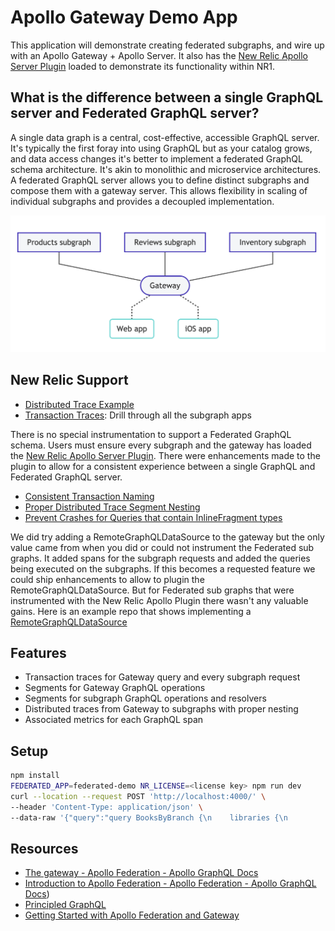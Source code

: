 # Apollo Gateway Demo App
This application will demonstrate creating federated subgraphs, and wire up with an Apollo Gateway + Apollo Server.  It also has the [New Relic Apollo Server Plugin](https://github.com/newrelic/newrelic-node-apollo-server-plugin) loaded to demonstrate its functionality within NR1.

## What is the difference between a single GraphQL server and Federated GraphQL server?
A single data graph is a central, cost-effective, accessible GraphQL server.  It's typically the first foray into using GraphQL but as your catalog grows, and data access changes it's better to implement a federated GraphQL schema architecture.  It's akin to monolithic and microservice architectures. A federated GraphQL server allows you to define distinct subgraphs and compose them with a gateway server.  This allows flexibility in scaling of individual subgraphs and provides a decoupled implementation.


![Federated Graph Example (source: https://www.apollographql.com/docs/federation/)](federated-example.png)


## New Relic Support
 * [Distributed Trace Example](https://staging-one.newrelic.com/-/0znQxNm43RV)
 * [Transaction Traces](https://staging-one.newrelic.com/-/0bEjOyambw6): Drill through all the subgraph apps


There is no special instrumentation to support a Federated GraphQL schema.  Users must ensure every subgraph and the gateway has loaded the [New Relic Apollo Server Plugin](https://github.com/newrelic/newrelic-node-apollo-server-plugin).  There were enhancements made to the plugin to allow for a consistent experience between a single GraphQL and Federated GraphQL server.


 * [Consistent Transaction Naming](https://github.com/newrelic/newrelic-node-apollo-server-plugin/pull/97)
 * [Proper Distributed Trace Segment Nesting](https://github.com/newrelic/newrelic-node-apollo-server-plugin/pull/95)
 * [Prevent Crashes for Queries that contain InlineFragment types](https://github.com/newrelic/newrelic-node-apollo-server-plugin/pull/100)

 We did try adding a RemoteGraphQLDataSource to the gateway but the only value came from when you did or could not instrument the Federated sub graphs.  It added spans for the subgraph requests and added the queries being executed on the subgraphs.  If this becomes a requested feature we could ship enhancements to allow to plugin the RemoteGraphQLDataSource.  But for Federated sub graphs that were instrumented with the New Relic Apollo Plugin there wasn't any valuable gains.  Here is an example repo that shows implementing a [RemoteGraphQLDataSource](https://github.com/bizob2828/basic-apollo-federation-demo)

 ## Features
  * Transaction traces for Gateway query and every subgraph request
  * Segments for Gateway GraphQL operations
  * Segments for subgraph GraphQL operations and resolvers
  * Distributed traces from Gateway to subgraphs with proper nesting
  * Associated metrics for each GraphQL span


## Setup
```sh
npm install
FEDERATED_APP=federated-demo NR_LICENSE=<license key> npm run dev
curl --location --request POST 'http://localhost:4000/' \
--header 'Content-Type: application/json' \
--data-raw '{"query":"query BooksByBranch {\n    libraries {\n          branch\n          booksInStock {\n            isbn,\n            title,\n            author\n          }\n          magazinesInStock {\n            issue,\n            title\n          }\n        }\n}","variables":{}}'

```
## Resources
 * [The gateway - Apollo Federation - Apollo GraphQL Docs](https://www.apollographql.com/docs/federation/gateway/)
 * [Introduction to Apollo Federation - Apollo Federation - Apollo GraphQL Docs](https://www.apollographql.com/docs/federation/))
 * [Principled GraphQL](https://principledgraphql.com/integrity#1-one-graph)
 * [Getting Started with Apollo Federation and Gateway](https://dev.to/mandiwise/getting-started-with-apollo-federation-and-gateway-4739)
